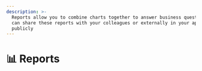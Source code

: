 ```yaml
---
description: >-
  Reports allow you to combine charts together to answer business questions. You
  can share these reports with your colleagues or externally in your apps or
  publicly
---
```


# 📊 Reports

